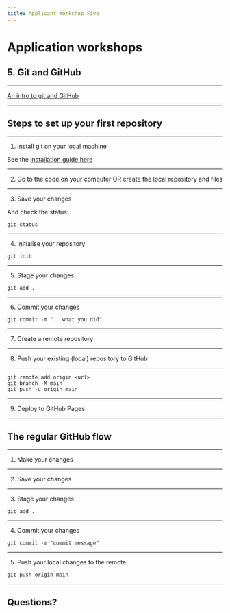 ```yaml
---
title: Applicant Workshop Five
---
```


# Application workshops

## 5. Git and GitHub

---

[An intro to git and GitHub](../intro-to-git)

---

## Steps to set up your first repository

---

1. Install git on your local machine

See the [installation guide here](https://git-scm.com/book/en/v2/Getting-Started-Installing-Git)

---

2. Go to the code on your computer
   OR create the local repository and files

---

3. Save your changes

And check the status:

```
git status
```

---

4. Initialise your repository

```
git init
```

---

5. Stage your changes

```
git add .
```

---

6. Commit your changes

```
git commit -m "...what you did"
```

---

7. Create a remote repository

---

8. Push your existing (local) repository to GitHub

---

```
git remote add origin <url>
git branch -M main
git push -u origin main
```

---

9. Deploy to GitHub Pages

---

## The regular GitHub flow

---

1. Make your changes

---

2. Save your changes

---

3. Stage your changes

`git add .`

---

4. Commit your changes

`git commit -m "commit message"`

---

5. Push your local changes to the remote

`git push origin main`

---

<!-- {.primary} -->

## Questions?
